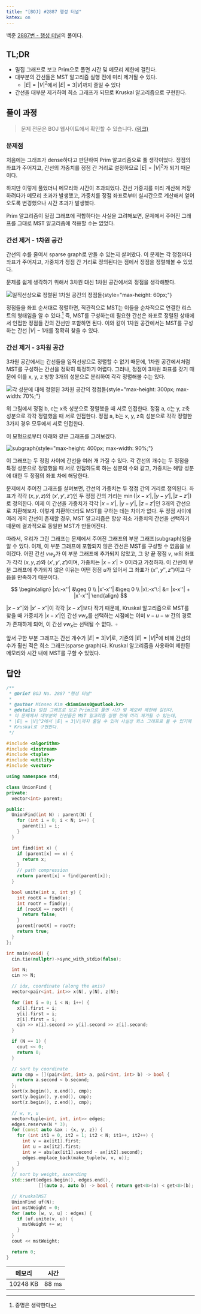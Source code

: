 ```yaml
---
title: "[BOJ] #2887 행성 터널"
katex: on
---
```


백준 [2887번 - 행성 터널][boj2887]의 풀이다.

## TL;DR

- 밀집 그래프로 보고 Prim으로 풀면 시간 및 메모리 제한에 걸린다.
- 대부분의 간선들은 MST 알고리즘 실행 전에 미리 제거될 수 있다.
    - $|E| = |V|^2$에서 $|E| = 3|V|$까지 줄일 수 있다
- 간선을 대부분 제거하여 희소 그래프가 되므로 Kruskal 알고리즘으로 구현한다.

## 풀이 과정

> 문제 전문은 BOJ 웹사이트에서 확인할 수 있습니다. [(링크)][boj2887]

[boj2887]: https://www.acmicpc.net/problem/2887

### 문제점

처음에는 그래프가 dense하다고 판단하여 Prim 알고리즘으로 풀 생각이었다. 정점의 좌표가 주어지고, 간선의 가중치를 정점 간 거리로 설정하므로 $|E|=|V|^2$가 되기 때문이다.

하지만 이렇게 풀었더니 메모리와 시간이 초과되었다. 간선 가중치를 미리 계산해 저장하려다가 메모리 초과가 발생했고, 가중치를 정점 좌표로부터 실시간으로 계산해서 얻어오도록 변경했으나 시간 초과가 발생했다.

Prim 알고리즘이 밀집 그래프에 적합하다는 사실을 고려해보면, 문제에서 주어진 그래프를 그대로 MST 알고리즘에 적용할 수는 없었다.

### 간선 제거 - 1차원 공간

간선의 수를 줄여서 sparse graph로 만들 수 있는지 살펴봤다. 이 문제는 각 정점마다 좌표가 주어지고, 가중치가 정점 간 거리로 정의된다는 점에서 정점을 정렬해볼 수 있었다.

문제를 쉽게 생각하기 위해서 3차원 대신 1차원 공간에서의 정점을 생각해봤다.

![일직선상으로 정렬된 1차원 공간의 정점들](/images/2024-09-22-img1.png){style="max-height: 60px;"}

정점들을 좌표 순서대로 정렬하면, 직관적으로 MST는 이들을 순차적으로 연결한 리스트의 형태임을 알 수 있다.[^1] 즉, MST를 구성하는데 필요한 간선은 좌표로 정렬된 상태에서 인접한 정점들 간의 간선만 포함하면 된다. 이와 같이 1차원 공간에서는  MST를 구성하는 간선 $|V|-1$개를 정확히 찾을 수 있다.

[^1]: 증명은 생략한다

### 간선 제거 - 3차원 공간

3차원 공간에서는 간선들을 일직선상으로 정렬할 수 없기 때문에, 1차원 공간에서처럼 MST를 구성하는 간선을 정확히 특정하기 어렵다. 그러나, 정점이 3차원 좌표를 갖기 때문에 이를 x, y, z 방향 3개의 성분으로 분리하여 각각 정렬해볼 수는 있다.

![각 성분에 대해 정렬된 3차원 공간의 정점들](/images/2024-09-22-img2.png){style="max-height: 300px; max-width: 70%;"}

위 그림에서 정점 b, c는 x축 성분으로 정렬했을 때 서로 인접한다. 정점 a, c는 y, z축 성분으로 각각 정렬했을 때 서로 인접한다. 정점 a, b는 x, y, z축 성분으로 각각 정렬한 3가지 경우 모두에서 서로 인접한다.

이 모형으로부터 아래와 같은 그래프를 그려보겠다.

![subgraph](/images/2024-09-22-img3.png){style="max-height: 400px; max-width: 90%;"}

이 그래프는 두 정점 사이에 간선을 여러 개 가질 수 있다. 각 간선의 개수는 두 정점을 특정 성분으로 정렬했을 때 서로 인접하도록 하는 성분의 수와 같고, 가중치는 해당 성분에 대한 두 정점의 좌표 차에 해당한다.

문제에서 주어진 그래프를 살펴보면, 간선의 가중치는 두 정점 간의 거리로 정의된다. 좌표가 각각 $(x, y, z)$와 $(x', y', z')$인 두 정점 간의 거리는 $\min{(|x-x'|, |y-y'|, |z-z'|)}$로 정의한다. 이제 이 간선을 가중치가 각각 $|x-x'|$, $|y-y'|$, $|z-z'|$인 3개의 간선으로 치환해보자. 이렇게 치환하더라도 MST를 구하는 데는 차이가 없다. 두 정점 사이에 여러 개의 간선이 존재할 경우, MST 알고리즘은 항상 최소 가중치의 간선을 선택하기 때문에 결과적으로 동일한 MST가 만들어진다.

따라서, 우리가 그린 그래프는 문제에서 주어진 그래프의 부분 그래프(subgraph)임을 알 수 있다. 이제, 이 부분 그래프에 포함되지 않은 간선은 MST를 구성할 수 없음을 보이겠다. 어떤 간선 $vw_x$가 이 부분 그래프에 추가되지 않았고, 그 양 끝 정점 $v$, $w$의 좌표가 각각 $(x, y, z)$와 $(x', y', z')$이며, 가중치는 $|x-x'| \gt 0$이라고 가정하자. 이 간선이 부분 그래프에 추가되지 않은 이유는 어떤 정점 $u$가 있어서 그 좌표가 $(x'', y'', z'')$이고 다음을 만족하기 때문이다.

$$
\begin{align}
|x\:-x''| &\geq 0 \\ |x'-x''| &\geq 0 \\ |x\:-x'\:| &= |x-x''| + |x'-x''|
\end{align}
$$

$|x-x''|$와 $|x'-x''|$이 각각 $|x-x'|$보다 작기 때문에, Kruskal 알고리즘으로 MST를 찾을 때 가중치가 $|x-x'|$인 간선 $vw_x$를 선택하는 시점에는 이미 $v-u-w$ 간의 경로가 존재하게 되어, 이 간선 $vw_x$는 선택될 수 없다. $\:\square$

앞서 구한 부분 그래프는 간선 개수가 $|E|=3|V|$로, 기존의 $|E|=|V|^2$에 비해 간선의 수가 훨씬 적은 희소 그래프(sparse graph)다. Kruskal 알고리즘을 사용하여 제한된 메모리와 시간 내에 MST를 구할 수 있었다.

## 답안

```c++
/**
 * @brief BOJ No. 2887 "행성 터널"
 *
 * @author Minseo Kim <kimminss0@outlook.kr>
 * @details 밀집 그래프로 보고 Prim으로 풀면 시간 및 메모리 제한에 걸린다.
 * 이 문제에서 대부분의 간선들은 MST 알고리즘 실행 전에 미리 제거될 수 있는데,
 * |E| = |V|^2에서 |E| = 3|V|까지 줄일 수 있어 사실상 희소 그래프로 풀 수 있기에
 * Kruskal로 구현한다.
 */

#include <algorithm>
#include <iostream>
#include <tuple>
#include <utility>
#include <vector>

using namespace std;

class UnionFind {
private:
  vector<int> parent;

public:
  UnionFind(int N) : parent(N) {
    for (int i = 0; i < N; i++) {
      parent[i] = i;
    }
  }

  int find(int x) {
    if (parent[x] == x) {
      return x;
    }
    // path compression
    return parent[x] = find(parent[x]);
  }

  bool unite(int x, int y) {
    int rootX = find(x);
    int rootY = find(y);
    if (rootX == rootY) {
      return false;
    }
    parent[rootX] = rootY;
    return true;
  }
};

int main(void) {
  cin.tie(nullptr)->sync_with_stdio(false);

  int N;
  cin >> N;

  // idx, coordinate (along the axis)
  vector<pair<int, int>> x(N), y(N), z(N);

  for (int i = 0; i < N; i++) {
    x[i].first = i;
    y[i].first = i;
    z[i].first = i;
    cin >> x[i].second >> y[i].second >> z[i].second;
  }

  if (N == 1) {
    cout << 0;
    return 0;
  }

  // sort by coordinate
  auto cmp = [](pair<int, int> a, pair<int, int> b) -> bool {
    return a.second < b.second;
  };
  sort(x.begin(), x.end(), cmp);
  sort(y.begin(), y.end(), cmp);
  sort(z.begin(), z.end(), cmp);

  // w, v, u
  vector<tuple<int, int, int>> edges;
  edges.reserve(N * 3);
  for (const auto &ax : {x, y, z}) {
    for (int it1 = 0, it2 = 1; it2 < N; it1++, it2++) {
      int v = ax[it1].first;
      int u = ax[it2].first;
      int w = abs(ax[it1].second - ax[it2].second);
      edges.emplace_back(make_tuple(w, v, u));
    }
  }
  // sort by weight, ascending
  std::sort(edges.begin(), edges.end(),
            [](auto a, auto b) -> bool { return get<0>(a) < get<0>(b); });

  // KruskalMST
  UnionFind uf(N);
  int mstWeight = 0;
  for (auto [w, v, u] : edges) {
    if (uf.unite(v, u)) {
      mstWeight += w;
    }
  }
  cout << mstWeight;

  return 0;
}
```
|메모리|시간|
|------|----|
|10248 KB|88 ms|


